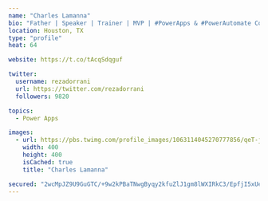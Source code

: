```yaml
---
name: "Charles Lamanna"
bio: "Father | Speaker | Trainer | MVP | #PowerApps & #PowerAutomate Community Super User | YouTuber Right-pointing triangle http://youtube.com/c/rezadorrani | Learn - Share - Clockwise rightwards and leftwards open circle arrows"
location: Houston, TX
type: "profile"
heat: 64

website: https://t.co/tAcqSdqguf

twitter:
  username: rezadorrani
  url: https://twitter.com/rezadorrani
  followers: 9820

topics:
  - Power Apps

images:
  - url: https://pbs.twimg.com/profile_images/1063114045270777856/qeT-jpWr_400x400.jpg
    width: 400
    height: 400
    isCached: true
    title: "Charles Lamanna"

secured: "2wcMpJZ9U9GuGTC/+9w2kPBaTNwgByqy2kfuZlJ1gm8lWXIRkC3/EpfjI5xUe8R7bnImAOKSZxa/XDEybH2TOt8Gi/h212XNnTPZiUQr2QL1muBuvNWqa2aaBHmEmrXHqPzcKrEeNAIkUbZ4VHfCPtztxcSfdJuhL5Wd7MKheA8lEx5QXHY9WTivd33T2M+em30AT95SL2/ELqukHOL3wjZ63pSeBlRfurhob+nIkKyt0BYr+IEaiZT8KwWVNFHNJ4qU5HKN7ECwPtIuLD3OK6B2cww8H6oNG0ygsqF+JtDN19dzaN3BIkK4BKXEZcvzoGkNEtHJEs+/zwFhmh5gJM7H7DsLDbtvGO1pDGyXYuwsY2CGQtfdGSVsR2sYmr/Dsr4IBJjHIwOAM+iDust8W6r7ul8oKQrgarY/Jzzr/B0=;xsAwjA0jZ0QpEyavoeL6rQ=="
---
```


